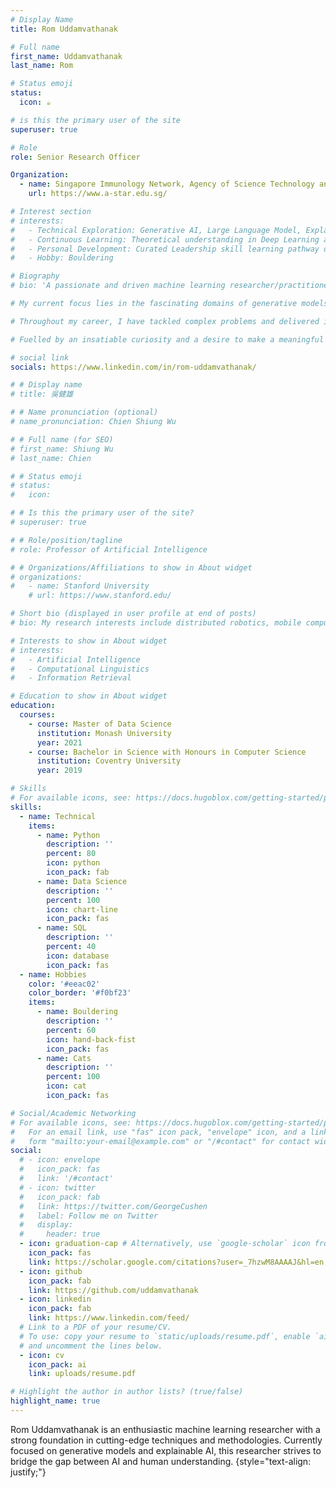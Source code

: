 ```yaml
---
# Display Name
title: Rom Uddamvathanak

# Full name
first_name: Uddamvathanak
last_name: Rom

# Status emoji
status:
  icon: ☕️

# is this the primary user of the site
superuser: true

# Role
role: Senior Research Officer

Organization:
  - name: Singapore Immunology Network, Agency of Science Technology and Research
    url: https://www.a-star.edu.sg/

# Interest section
# interests:
#   - Technical Exploration: Generative AI, Large Language Model, Explainable AI, Sparse Data Processing, Big Data, Computational Biology, Multi-modal, Computer Vision, Graph Neural Network, Image Processing, Natural language Processing
#   - Continuous Learning: Theoretical understanding in Deep Learning and Machine Learning, Responsible AI, Machine Learning Engineer through Google Cloud Platform.
#   - Personal Development: Curated Leadership skill learning pathway developed by A*STAR 
#   - Hobby: Bouldering

# Biography
# bio: 'A passionate and driven machine learning researcher/practitioner, deeply immersed in the captivating realm of artificial intelligence. With over three years of hands-on experience in deep learning and applied machine learning, I have cultivated a strong foundation in cutting-edge techniques and methodologies.

# My current focus lies in the fascinating domains of generative models and explainable AI. I am captivated by the ability of generative models to produce realistic and meaningful content, pushing the boundaries of what is possible in the world of AI-generated art, text, and images. Additionally, I am committed to making AI systems more transparent and interpretable through my research on explainable AI, bridging the gap between AI and human understanding.

# Throughout my career, I have tackled complex problems and delivered innovative solutions through diverse projects. I am proficient in utilizing various deep learning frameworks and tools, including TensorFlow and PyTorch, to design and develop robust machine learning models.

# Fuelled by an insatiable curiosity and a desire to make a meaningful impact in the field, I continuously expand my knowledge and stay abreast of the latest advancements in machine learning. I thrive in collaborative environments, valuing open communication and teamwork to achieve exceptional results.'

# social link
socials: https://www.linkedin.com/in/rom-uddamvathanak/

# # Display name
# title: 吳健雄

# # Name pronunciation (optional)
# name_pronunciation: Chien Shiung Wu

# # Full name (for SEO)
# first_name: Shiung Wu
# last_name: Chien

# # Status emoji
# status:
#   icon: 

# # Is this the primary user of the site?
# superuser: true

# # Role/position/tagline
# role: Professor of Artificial Intelligence

# # Organizations/Affiliations to show in About widget
# organizations:
#   - name: Stanford University
    # url: https://www.stanford.edu/

# Short bio (displayed in user profile at end of posts)
# bio: My research interests include distributed robotics, mobile computing and programmable matter.

# Interests to show in About widget
# interests:
#   - Artificial Intelligence
#   - Computational Linguistics
#   - Information Retrieval

# Education to show in About widget
education:
  courses:
    - course: Master of Data Science
      institution: Monash University
      year: 2021
    - course: Bachelor in Science with Honours in Computer Science
      institution: Coventry University
      year: 2019

# Skills
# For available icons, see: https://docs.hugoblox.com/getting-started/page-builder/#icons
skills:
  - name: Technical
    items:
      - name: Python
        description: ''
        percent: 80
        icon: python
        icon_pack: fab
      - name: Data Science
        description: ''
        percent: 100
        icon: chart-line
        icon_pack: fas
      - name: SQL
        description: ''
        percent: 40
        icon: database
        icon_pack: fas
  - name: Hobbies
    color: '#eeac02'
    color_border: '#f0bf23'
    items:
      - name: Bouldering
        description: ''
        percent: 60
        icon: hand-back-fist
        icon_pack: fas
      - name: Cats
        description: ''
        percent: 100
        icon: cat
        icon_pack: fas

# Social/Academic Networking
# For available icons, see: https://docs.hugoblox.com/getting-started/page-builder/#icons
#   For an email link, use "fas" icon pack, "envelope" icon, and a link in the
#   form "mailto:your-email@example.com" or "/#contact" for contact widget.
social:
  # - icon: envelope
  #   icon_pack: fas
  #   link: '/#contact'
  # - icon: twitter
  #   icon_pack: fab
  #   link: https://twitter.com/GeorgeCushen
  #   label: Follow me on Twitter
  #   display:
  #     header: true
  - icon: graduation-cap # Alternatively, use `google-scholar` icon from `ai` icon pack
    icon_pack: fas
    link: https://scholar.google.com/citations?user=_7hzwM8AAAAJ&hl=en
  - icon: github
    icon_pack: fab
    link: https://github.com/uddamvathanak
  - icon: linkedin
    icon_pack: fab
    link: https://www.linkedin.com/feed/
  # Link to a PDF of your resume/CV.
  # To use: copy your resume to `static/uploads/resume.pdf`, enable `ai` icons in `params.yaml`,
  # and uncomment the lines below.
  - icon: cv
    icon_pack: ai
    link: uploads/resume.pdf

# Highlight the author in author lists? (true/false)
highlight_name: true
---
```


Rom Uddamvathanak is an enthusiastic machine learning researcher with a strong foundation in cutting-edge techniques and methodologies. Currently focused on generative models and explainable AI, this researcher strives to bridge the gap between AI and human understanding.
{style="text-align: justify;"}
